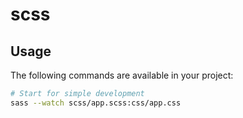 # scss

## Usage
The following commands are available in your project:
```bash
# Start for simple development
sass --watch scss/app.scss:css/app.css
```
